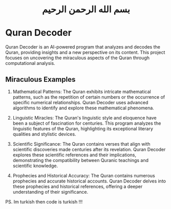 <h1 align="center">بسم الله الرحمن الرحيم</h1>

# Quran Decoder

Quran Decoder is an AI-powered program that analyzes and decodes the Quran, providing insights and a new perspective on its content. This project focuses on uncovering the miraculous aspects of the Quran through computational analysis.

## Miraculous Examples

1. Mathematical Patterns: The Quran exhibits intricate mathematical patterns, such as the repetition of certain numbers or the occurrence of specific numerical relationships. Quran Decoder uses advanced algorithms to identify and explore these mathematical phenomena.

2. Linguistic Miracles: The Quran's linguistic style and eloquence have been a subject of fascination for centuries. This program analyzes the linguistic features of the Quran, highlighting its exceptional literary qualities and stylistic devices.

3. Scientific Significance: The Quran contains verses that align with scientific discoveries made centuries after its revelation. Quran Decoder explores these scientific references and their implications, demonstrating the compatibility between Quranic teachings and scientific knowledge.

4. Prophecies and Historical Accuracy: The Quran contains numerous prophecies and accurate historical accounts. Quran Decoder delves into these prophecies and historical references, offering a deeper understanding of their significance.

PS. Im turkish then code is turkish !!!
